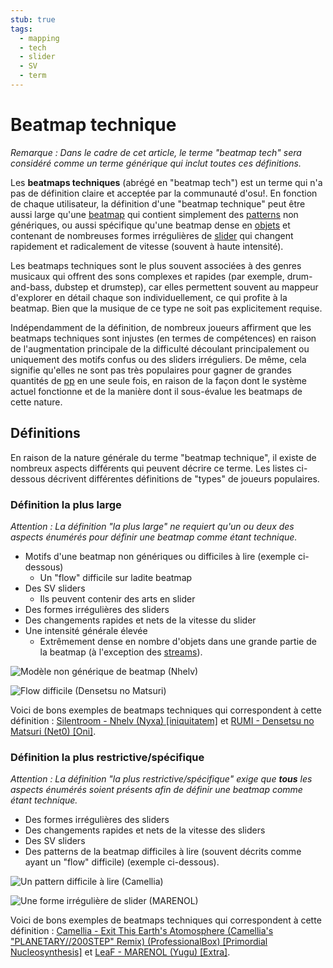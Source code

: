```yaml
---
stub: true
tags:
  - mapping
  - tech
  - slider
  - SV
  - term
---
```


# Beatmap technique

*Remarque : Dans le cadre de cet article, le terme "beatmap tech" sera considéré comme un terme générique qui inclut toutes ces définitions.*

Les **beatmaps techniques** (abrégé en "beatmap tech") est un terme qui n'a pas de définition claire et acceptée par la communauté d'osu!. En fonction de chaque utilisateur, la définition d'une "beatmap technique" peut être aussi large qu'une [beatmap](/wiki/Beatmap) qui contient simplement des [patterns](/wiki/Beatmap/Pattern) non génériques, ou aussi spécifique qu'une beatmap dense en [objets](/wiki/Hit_object) et contenant de nombreuses formes irrégulières de [slider](/wiki/Hit_object/Slider) qui changent rapidement et radicalement de vitesse (souvent à haute intensité).

Les beatmaps techniques sont le plus souvent associées à des genres musicaux qui offrent des sons complexes et rapides (par exemple, drum-and-bass, dubstep et drumstep), car elles permettent souvent au mappeur d'explorer en détail chaque son individuellement, ce qui profite à la beatmap. Bien que la musique de ce type ne soit pas explicitement requise.

Indépendamment de la définition, de nombreux joueurs affirment que les beatmaps techniques sont injustes (en termes de compétences) en raison de l'augmentation principale de la difficulté découlant principalement ou uniquement des motifs confus ou des sliders irréguliers. De même, cela signifie qu'elles ne sont pas très populaires pour gagner de grandes quantités de [pp](/wiki/Performance_points) en une seule fois, en raison de la façon dont le système actuel fonctionne et de la manière dont il sous-évalue les beatmaps de cette nature.

## Définitions

En raison de la nature générale du terme "beatmap technique", il existe de nombreux aspects différents qui peuvent décrire ce terme. Les listes ci-dessous décrivent différentes définitions de "types" de joueurs populaires.

### Définition la plus large

*Attention : La définition "la plus large" ne requiert qu'un ou deux des aspects énumérés pour définir une beatmap comme étant technique.*

- Motifs d'une beatmap non génériques ou difficiles à lire (exemple ci-dessous)
  - Un "flow" difficile sur ladite beatmap
- Des SV sliders
  - Ils peuvent contenir des arts en slider
- Des formes irrégulières des sliders
- Des changements rapides et nets de la vitesse du slider
- Une intensité générale élevée
  - Extrêmement dense en nombre d'objets dans une grande partie de la beatmap (à l'exception des [streams](/wiki/Beatmap/Pattern/Stream)).

![Modèle non générique de beatmap (Nhelv)](img/nongeneric_beatmap_pattern.jpg "Modèle non générique de beatmap")

![Flow difficile (Densetsu no Matsuri)](img/beatmap_hard_flow.jpg "Modèle de beatmap avec un flow difficile")

Voici de bons exemples de beatmaps techniques qui correspondent à cette définition : [Silentroom - Nhelv (Nyxa) \[iniquitatem\]](https://osu.ppy.sh/beatmapsets/917915#osu/2009432) et [RUMI - Densetsu no Matsuri (Net0) \[Oni\]](https://osu.ppy.sh/beatmapsets/781683#osu/1641637).

### Définition la plus restrictive/spécifique

*Attention : La définition "la plus restrictive/spécifique" exige que **tous** les aspects énumérés soient présents afin de définir une beatmap comme étant technique.*

- Des formes irrégulières des sliders
- Des changements rapides et nets de la vitesse des sliders
- Des SV sliders
- Des patterns de la beatmap difficiles à lire (souvent décrits comme ayant un "flow" difficile) (exemple ci-dessous).

![Un pattern difficile à lire (Camellia)](img/difficult_to_read_beatmap.jpg "Un pattern difficile à lire")

![Une forme irrégulière de slider (MARENOL)](img/irregular_slider.jpg "Une forme irrégulière de slider (SV slider)")

Voici de bons exemples de beatmaps techniques qui correspondent à cette définition : [Camellia - Exit This Earth's Atomosphere (Camellia's "PLANETARY//200STEP" Remix) (ProfessionalBox) \[Primordial Nucleosynthesis\]](https://osu.ppy.sh/beatmapsets/855677#osu/1787848) et [LeaF - MARENOL (Yugu) \[Extra\]](https://osu.ppy.sh/beatmapsets/1136149#osu/2404722).
